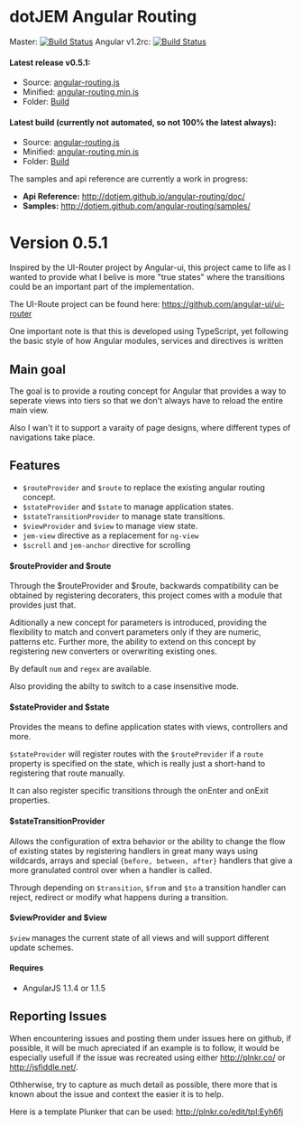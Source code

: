 # dotJEM Angular Routing

Master: [![Build Status](https://travis-ci.org/dotJEM/angular-routing.png?branch=master)](https://travis-ci.org/dotJEM/angular-routing)
Angular v1.2rc: [![Build Status](https://travis-ci.org/dotJEM/angular-routing.png?branch=Angular-1.2.0-rc.2)](https://travis-ci.org/dotJEM/angular-routing)

#### Latest release v0.5.1:
 - Source: [angular-routing.js](https://raw.github.com/dotJEM/angular-routing/v0.5.1/build/angular-routing.js)
 - Minified: [angular-routing.min.js](https://raw.github.com/dotJEM/angular-routing/v0.5.1/build/angular-routing.min.js)
 - Folder: [Build](https://github.com/dotJEM/angular-routing/tree/v0.5.1/build)

#### Latest build (currently not automated, so not 100% the latest always):
 - Source: [angular-routing.js](https://raw.github.com/dotJEM/angular-routing/master/build/angular-routing.js)
 - Minified: [angular-routing.min.js](https://raw.github.com/dotJEM/angular-routing/master/build/angular-routing.min.js)
 - Folder: [Build](https://github.com/dotJEM/angular-routing/tree/master/build)

The samples and api reference are currently a work in progress:
 - **Api Reference:** http://dotjem.github.io/angular-routing/doc/
 - **Samples:** http://dotjem.github.com/angular-routing/samples/

# Version 0.5.1

Inspired by the UI-Router project by Angular-ui, this project came to life as I wanted
to provide what I belive is more "true states" where the transitions could be
an important part of the implementation.

The UI-Route project can be found here: https://github.com/angular-ui/ui-router

One important note is that this is developed using TypeScript, yet following the
basic style of how Angular modules, services and directives is written

## Main goal

The goal is to provide a routing concept for Angular that provides a way to
seperate views into tiers so that we don't always have to reload the entire main view.

Also I wan't it to support a varaity of page designs, where different types of navigations
take place.

## Features

* `$routeProvider` and `$route` to replace the existing angular routing concept.
* `$stateProvider` and `$state` to manage application states.
* `$stateTransitionProvider` to manage state transitions.
* `$viewProvider` and `$view` to manage view state.
* `jem-view` directive as a replacement for `ng-view`
* `$scroll` and `jem-anchor` directive for scrolling

#### $routeProvider and $route

Through the $routeProvider and $route, backwards compatibility can be obtained
by registering decoraters, this project comes with a module that provides just that.

Aditionally a new concept for parameters is introduced, providing the flexibility to
match and convert parameters only if they are numeric, patterns etc. Further more, the ability
to extend on this concept by registering new converters or overwriting existing ones.

By default `num` and `regex` are available.

Also providing the abilty to switch to a case insensitive mode.

#### $stateProvider and $state

Provides the means to define application states with views, controllers and more.

`$stateProvider` will register routes with the `$routeProvider` if a `route` property
is specified on the state, which is really just a short-hand to registering that route
manually.

It can also register specific transitions through the onEnter and onExit properties.

#### $stateTransitionProvider

Allows the configuration of extra behavior or the ability to change the flow of existing states
by registering handlers in great many ways using wildcards, arrays and special `{before, between, after}` handlers
that give a more granulated control over when a handler is called.

Through depending on `$transition`, `$from` and `$to` a transition handler can reject, redirect
or modify what happens during a transition.

#### $viewProvider and $view

`$view` manages the current state of all views and will support different update schemes.

#### Requires

* AngularJS 1.1.4 or 1.1.5

## Reporting Issues

When encountering issues and posting them under issues here on github, if possible, it will be much apreciated
if an example is to follow, it would be especially usefull if the issue was recreated using either
http://plnkr.co/ or http://jsfiddle.net/.

Othherwise, try to capture as much detail as possible, there more that is known about the issue and context
the easier it is to help.

Here is a template Plunker that can be used: http://plnkr.co/edit/tpl:Eyh6fj
